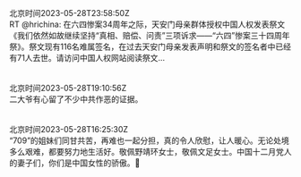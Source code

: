 北京时间2023-05-28T23:58:50Z<br>RT @hrichina: 在六四惨案34周年之际，天安门母亲群体授权中国人权发表祭文《我们依然如故继续坚持“真相、赔偿、问责”三项诉求——“六四”惨案三十四周年祭》。祭文现有116名难属签名，在过去天安门母亲发表声明和祭文的签名者中已经有71人去世。请访问中国人权网站阅读祭文…<br><br><br>北京时间2023-05-28T19:10:56Z<br>二大爷有心留了不少中共作恶的证据。<br><br><br>北京时间2023-05-28T16:25:30Z<br>“709”的姐妹们同甘共苦，再难也一起分担，真的令人欣慰，让人暖心。无论处境多么艰难，都要努力地生活好。敬佩野靖环女士，敬佩文足女士。中国十二月党人的妻子们，你们是中国女性的骄傲。🌹<br><br><br>